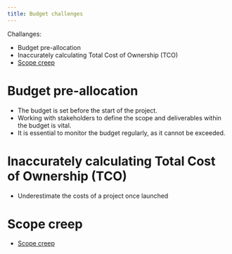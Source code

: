 ```yaml
---
title: Budget challenges
---
```

Challanges:
- Budget pre-allocation
- Inaccurately calculating Total Cost of Ownership (TCO)
- [Scope creep](project-initiation/scope/scope-creep.md)

# Budget pre-allocation
- The budget is set before the start of the project.
- Working with stakeholders to define the scope and deliverables within the budget is vital.
- It is essential to monitor the budget regularly, as it cannot be exceeded.

# Inaccurately calculating Total Cost of Ownership (TCO)
- Underestimate the costs of a project once launched

# Scope creep
- [Scope creep](project-initiation/scope/scope-creep.md)

